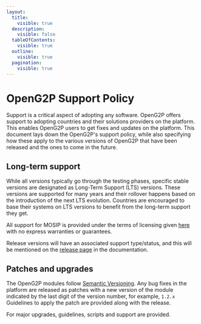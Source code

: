 ```yaml
---
layout:
  title:
    visible: true
  description:
    visible: false
  tableOfContents:
    visible: true
  outline:
    visible: true
  pagination:
    visible: true
---
```


# OpenG2P Support Policy

Support is a critical aspect of adopting any software.  OpenG2P offers support to adopting countries and their solutions providers on the platform. This enables OpenG2P users to get fixes and updates on the platform. This document lays down the OpenG2P's support policy, while also specifying how these apply to the various versions of OpenG2P that have been released and the ones to come in the future.

## Long-term support

While all versions typically go through the testing phases, specific stable versions are designated as Long-Term Support (LTS) versions. These versions are supported for many years and their rollover happens based on the introduction of the next LTS evolution. Countries are encouraged to base their systems on LTS versions to benefit from the long-term support they get.

All support for MOSIP is provided under the terms of licensing given [here](./) with no express warranties or guarantees.

Release versions will have an associated support type/status, and this will be mentioned on the [release page](../pbms/releases/) in the documentation.

## Patches and upgrades

The OpenG2P modules follow [Semantic Versioning](https://semver.org/).  Any bug fixes in the platform are released as patches with a new version of the module indicated by the last digit of the version number, for example, `1.2.x` Guidelines to apply the patch are provided along with the release.

For major upgrades, guidelines, scripts and support are provided.

